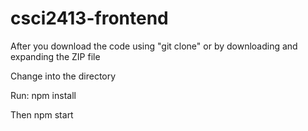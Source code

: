 # csci2413-frontend

After you download the code using "git clone" or by downloading and expanding the ZIP file

Change into the directory

Run:
npm install

Then
npm start